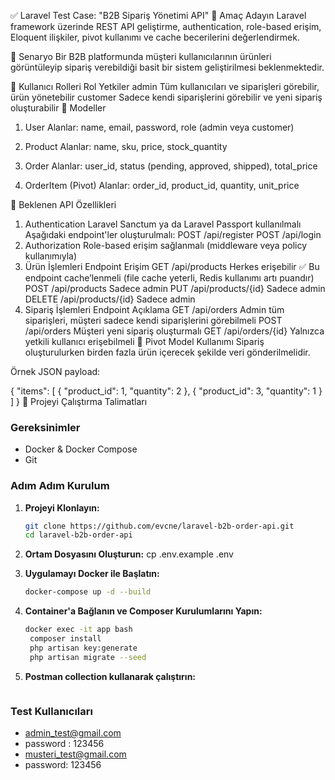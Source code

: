 ✅ Laravel Test Case: "B2B Sipariş Yönetimi API"
🎯 Amaç
Adayın Laravel framework üzerinde REST API geliştirme, authentication, role-based erişim, Eloquent ilişkiler, pivot kullanımı ve cache becerilerini değerlendirmek.

🧩 Senaryo
Bir B2B platformunda müşteri kullanıcılarının ürünleri görüntüleyip sipariş verebildiği basit bir sistem geliştirilmesi beklenmektedir.

👤 Kullanıcı Rolleri
Rol	Yetkiler
admin	Tüm kullanıcıları ve siparişleri görebilir, ürün yönetebilir
customer	Sadece kendi siparişlerini görebilir ve yeni sipariş oluşturabilir
📘 Modeller
1. User
Alanlar: name, email, password, role (admin veya customer)

2. Product
Alanlar: name, sku, price, stock_quantity

3. Order
Alanlar: user_id, status (pending, approved, shipped), total_price

4. OrderItem (Pivot)
Alanlar: order_id, product_id, quantity, unit_price

🔧 Beklenen API Özellikleri
1. Authentication
Laravel Sanctum ya da Laravel Passport kullanılmalı
Aşağıdaki endpoint'ler oluşturulmalı:
POST /api/register
POST /api/login
2. Authorization
Role-based erişim sağlanmalı (middleware veya policy kullanımıyla)
3. Ürün İşlemleri
Endpoint	Erişim
GET /api/products	Herkes erişebilir
✅ Bu endpoint cache’lenmeli (file cache yeterli, Redis kullanımı artı puandır)
POST /api/products	Sadece admin
PUT /api/products/{id}	Sadece admin
DELETE /api/products/{id}	Sadece admin
4. Sipariş İşlemleri
Endpoint	Açıklama
GET /api/orders	Admin tüm siparişleri, müşteri sadece kendi siparişlerini görebilmeli
POST /api/orders	Müşteri yeni sipariş oluşturmalı
GET /api/orders/{id}	Yalnızca yetkili kullanıcı erişebilmeli
🔁 Pivot Model Kullanımı
Sipariş oluşturulurken birden fazla ürün içerecek şekilde veri gönderilmelidir.

Örnek JSON payload:

{
  "items": [
    { "product_id": 1, "quantity": 2 },
    { "product_id": 3, "quantity": 1 }
  ]
}
🚀 Projeyi Çalıştırma Talimatları

### Gereksinimler

- Docker & Docker Compose
- Git

### Adım Adım Kurulum

1. **Projeyi Klonlayın:**
   ```bash
   git clone https://github.com/evcne/laravel-b2b-order-api.git
   cd laravel-b2b-order-api

2. **Ortam Dosyasını Oluşturun:**
   cp .env.example .env
   
3. **Uygulamayı Docker ile Başlatın:**
   ```bash
   docker-compose up -d --build
   
4. **Container'a Bağlanın ve Composer Kurulumlarını Yapın:**
   ```bash
   docker exec -it app bash
    composer install
    php artisan key:generate
    php artisan migrate --seed
   
5. **Postman collection kullanarak çalıştırın:**
   ```bash


### Test Kullanıcıları 
- admin_test@gmail.com
- password : 123456
- musteri_test@gmail.com
- password: 123456
   
   
